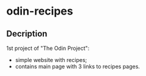 # odin-recipes

## Decription
1st project of "The Odin Project": 
- simple website with recipes;
- contains main page with 3 links to recipes pages.